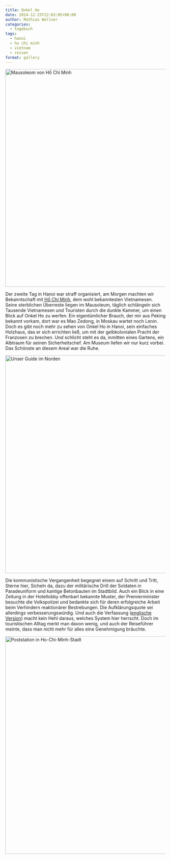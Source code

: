 ```yaml
---
title: Onkel Ho
date: 2014-12-25T22:03:05+00:00
author: Mathias Wellner
categories:
  - tagebuch
tags:
  - hanoi
  - ho chi minh
  - vietnam
  - reisen
format: gallery
---
```

<a data-flickr-embed="true"  href="https://www.flickr.com/photos/mwellner/34094012882/in/dateposted-public/" title="Mausoleom von Hồ Chí Minh"><img src="https://c1.staticflickr.com/3/2864/34094012882_b50104cd18_b.jpg" width="1024" height="683" alt="Mausoleom von Hồ Chí Minh"></a>

Der zweite Tag in Hanoi war straff organisiert, am Morgen machten wir Bekanntschaft mit <a href="http://de.wikipedia.org/wiki/H%E1%BB%93_Ch%C3%AD_Minh" title="Hồ Chí Minh" target="_blank">Hồ Chí Minh</a>, dem wohl bekanntesten Vietnamesen. Seine sterblichen Überreste liegen im Mausoleum, täglich schlängeln sich Tausende Vietnamesen und Touristen durch die dunkle Kammer, um einen Blick auf Onkel Ho zu werfen. Ein eigentümlicher Brauch, der mir aus Peking bekannt vorkam, dort war es Mao Zedong, in Moskau wartet noch Lenin. Doch es gibt noch mehr zu sehen von Onkel Ho in Hanoi, sein einfaches Holzhaus, das er sich errichten ließ, um mit der gelbkolonialen Pracht der Franzosen zu brechen. Und schlicht steht es da, inmitten eines Gartens, ein Albtraum für seinen Sicherheitschef. Am Museum liefen wir nur kurz vorbei. Das Schönste an diesem Areal war die Ruhe. 

<a data-flickr-embed="true"  href="https://www.flickr.com/photos/mwellner/34120592821/in/dateposted-public/" title="Unser Guide im Norden"><img src="https://c1.staticflickr.com/3/2812/34120592821_547b34c9e7_b.jpg" width="1024" height="683" alt="Unser Guide im Norden"></a>

Die kommunistische Vergangenheit begegnet einem auf Schritt und Tritt, Sterne hier, Sicheln da, dazu der militärische Drill der Soldaten in Paradeuniform und kantige Betonbauten im Stadtbild. Auch ein Blick in eine Zeitung in der Hotellobby offenbart bekannte Muster, der Premierminister besuchte die Volkspolizei und bedankte sich für deren erfolgreiche Arbeit beim Verhindern reaktionärer Bestrebungen. Die Aufklärungsquote sei allerdings verbesserungswürdig. Und auch die Verfassung (<a href="http://www.chinhphu.vn/portal/page/portal/English/TheSocialistRepublicOfVietnam/AboutVietnam/AboutVietnamDetail?categoryId=10000103&#038;articleId=10001012" title="About Vietnam" target="_blank">englische Version</a>) macht kein Hehl daraus, welches System hier herrscht. Doch im touristischen Alltag merkt man davon wenig, und auch der Reiseführer meinte, dass man nicht mehr für alles eine Genehmigung bräuchte.

<a data-flickr-embed="true" href="https://www.flickr.com/photos/mwellner/34208791696/in/dateposted-public/" title="Poststation in Ho-Chi-Minh-Stadt"><img src="https://c1.staticflickr.com/3/2875/34208791696_0e4329d6bd_b.jpg" width="1024" height="683" alt="Poststation in Ho-Chi-Minh-Stadt"></a>

<script async src="//embedr.flickr.com/assets/client-code.js" charset="utf-8"></script>
